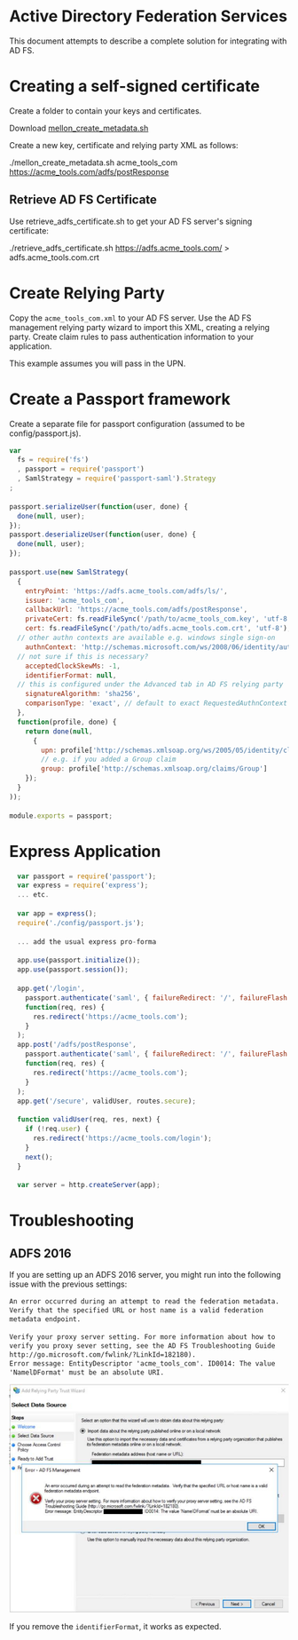 Active Directory Federation Services
====================================

This document attempts to describe a complete solution for integrating with AD FS.

# Creating a self-signed certificate

Create a folder to contain your keys and certificates.

Download [mellon_create_metadata.sh](https://github.com/UNINETT/mod_auth_mellon/blob/master/mellon_create_metadata.sh)

Create a new key, certificate and relying party XML as follows:

  ./mellon_create_metadata.sh acme_tools_com https://acme_tools.com/adfs/postResponse

## Retrieve AD FS Certificate

Use retrieve_adfs_certificate.sh to get your AD FS server's signing certificate:

  ./retrieve_adfs_certificate.sh https://adfs.acme_tools.com/ > adfs.acme_tools.com.crt

# Create Relying Party

Copy the `acme_tools_com.xml` to your AD FS server. Use the AD FS management relying party wizard to import this XML, creating a relying party. Create claim rules to pass authentication information to your application.

This example assumes you will pass in the UPN.

# Create a Passport framework

Create a separate file for passport configuration (assumed to be config/passport.js).

```javascript
var
  fs = require('fs')
  , passport = require('passport')
  , SamlStrategy = require('passport-saml').Strategy
;

passport.serializeUser(function(user, done) {
  done(null, user);
});
passport.deserializeUser(function(user, done) {
  done(null, user);
});

passport.use(new SamlStrategy(
  {
    entryPoint: 'https://adfs.acme_tools.com/adfs/ls/',
    issuer: 'acme_tools_com',
    callbackUrl: 'https://acme_tools.com/adfs/postResponse',
    privateCert: fs.readFileSync('/path/to/acme_tools_com.key', 'utf-8'),
    cert: fs.readFileSync('/path/to/adfs.acme_tools.com.crt', 'utf-8'),
  // other authn contexts are available e.g. windows single sign-on
    authnContext: 'http://schemas.microsoft.com/ws/2008/06/identity/authenticationmethod/password',
  // not sure if this is necessary?
    acceptedClockSkewMs: -1,
    identifierFormat: null,
  // this is configured under the Advanced tab in AD FS relying party
    signatureAlgorithm: 'sha256',
    comparisonType: 'exact', // default to exact RequestedAuthnContext Comparison Type
  },
  function(profile, done) {
    return done(null,
      {
        upn: profile['http://schemas.xmlsoap.org/ws/2005/05/identity/claims/upn'],
        // e.g. if you added a Group claim
        group: profile['http://schemas.xmlsoap.org/claims/Group']
    });
  }
));

module.exports = passport;
```

# Express Application

```javascript
  var passport = require('passport');
  var express = require('express');
  ... etc.

  var app = express();
  require('./config/passport.js');

  ... add the usual express pro-forma

  app.use(passport.initialize());
  app.use(passport.session());

  app.get('/login',
    passport.authenticate('saml', { failureRedirect: '/', failureFlash: true }),
    function(req, res) {
      res.redirect('https://acme_tools.com');
    }
  );
  app.post('/adfs/postResponse',
    passport.authenticate('saml', { failureRedirect: '/', failureFlash: true }),
    function(req, res) {
      res.redirect('https://acme_tools.com');
    }
  );
  app.get('/secure', validUser, routes.secure);

  function validUser(req, res, next) {
    if (!req.user) {
      res.redirect('https://acme_tools.com/login');
    }
    next();
  }

  var server = http.createServer(app);
```
# Troubleshooting

## ADFS 2016

If you are setting up an ADFS 2016 server, you might run into the following issue with the previous settings:

```
An error occurred during an attempt to read the federation metadata. Verify that the specified URL or host name is a valid federation metadata endpoint.

Verify your proxy server setting. For more information about how to verify you proxy sever setting, see the AD FS Troubleshooting Guide http://go.microsoft.com/fwlink/?LinkId=182180).
Error message: EntityDescriptor 'acme_tools_com'. ID0014: The value 'NamelDFormat' must be an absolute URI.
```

![NamelDFormat Error Popup](./NameIDFormatError.jpg)

If you remove the `identifierFormat`, it works as expected.
